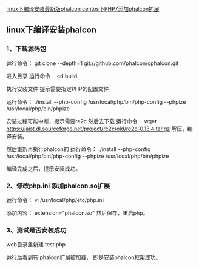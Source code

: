 [linux下编译安装最新版phalcon centos下PHP7添加phalcon扩展](https://blog.csdn.net/u010474681/article/details/78441468)



## linux下编译安装phalcon

### 1、下载源码包   

运行命令：  git clone --depth=1 git://github.com/phalcon/cphalcon.git


进入目录 
运行命令：  cd build


执行安装文件  提示需要指定PHP的配置文件


运行命令：  ./install --php-config /usr/local/php/bin/php-config --phpize /usr/local/php/bin/phpize


安装过程可能中断，提示需要re2c
然后去下载
运行命令：  wget https://jaist.dl.sourceforge.net/project/re2c/old/re2c-0.13.4.tar.gz
解压，编译安装。


然后重新再执行phalcon的
运行命令：  ./install --php-config /usr/local/php/bin/php-config --phpize /usr/local/php/bin/phpize


编译完成之后，提示安装成功。

### 2、修改php.ini 添加phalcon.so扩展

运行命令： vi /usr/local/php/etc/php.ini

添加内容： extension="phalcon.so"
然后保存，重启php。





### 3、测试是否安装成功

web目录里新建 test.php
<?php  
var_dump(get_loaded_extensions());
?>

运行后看到有 phalcon扩展被加载， 即是安装phalcon框架成功。